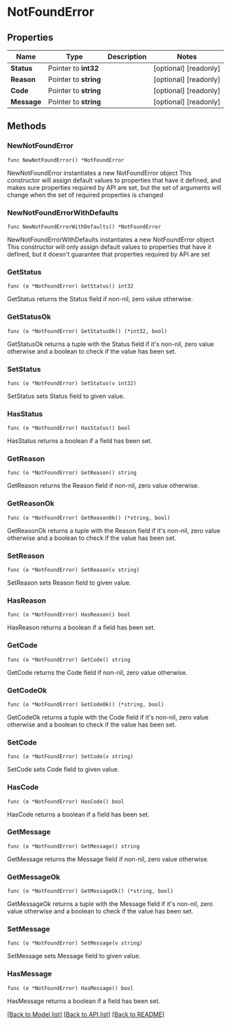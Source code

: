 # NotFoundError

## Properties

Name | Type | Description | Notes
------------ | ------------- | ------------- | -------------
**Status** | Pointer to **int32** |  | [optional] [readonly] 
**Reason** | Pointer to **string** |  | [optional] [readonly] 
**Code** | Pointer to **string** |  | [optional] [readonly] 
**Message** | Pointer to **string** |  | [optional] [readonly] 

## Methods

### NewNotFoundError

`func NewNotFoundError() *NotFoundError`

NewNotFoundError instantiates a new NotFoundError object
This constructor will assign default values to properties that have it defined,
and makes sure properties required by API are set, but the set of arguments
will change when the set of required properties is changed

### NewNotFoundErrorWithDefaults

`func NewNotFoundErrorWithDefaults() *NotFoundError`

NewNotFoundErrorWithDefaults instantiates a new NotFoundError object
This constructor will only assign default values to properties that have it defined,
but it doesn't guarantee that properties required by API are set

### GetStatus

`func (o *NotFoundError) GetStatus() int32`

GetStatus returns the Status field if non-nil, zero value otherwise.

### GetStatusOk

`func (o *NotFoundError) GetStatusOk() (*int32, bool)`

GetStatusOk returns a tuple with the Status field if it's non-nil, zero value otherwise
and a boolean to check if the value has been set.

### SetStatus

`func (o *NotFoundError) SetStatus(v int32)`

SetStatus sets Status field to given value.

### HasStatus

`func (o *NotFoundError) HasStatus() bool`

HasStatus returns a boolean if a field has been set.

### GetReason

`func (o *NotFoundError) GetReason() string`

GetReason returns the Reason field if non-nil, zero value otherwise.

### GetReasonOk

`func (o *NotFoundError) GetReasonOk() (*string, bool)`

GetReasonOk returns a tuple with the Reason field if it's non-nil, zero value otherwise
and a boolean to check if the value has been set.

### SetReason

`func (o *NotFoundError) SetReason(v string)`

SetReason sets Reason field to given value.

### HasReason

`func (o *NotFoundError) HasReason() bool`

HasReason returns a boolean if a field has been set.

### GetCode

`func (o *NotFoundError) GetCode() string`

GetCode returns the Code field if non-nil, zero value otherwise.

### GetCodeOk

`func (o *NotFoundError) GetCodeOk() (*string, bool)`

GetCodeOk returns a tuple with the Code field if it's non-nil, zero value otherwise
and a boolean to check if the value has been set.

### SetCode

`func (o *NotFoundError) SetCode(v string)`

SetCode sets Code field to given value.

### HasCode

`func (o *NotFoundError) HasCode() bool`

HasCode returns a boolean if a field has been set.

### GetMessage

`func (o *NotFoundError) GetMessage() string`

GetMessage returns the Message field if non-nil, zero value otherwise.

### GetMessageOk

`func (o *NotFoundError) GetMessageOk() (*string, bool)`

GetMessageOk returns a tuple with the Message field if it's non-nil, zero value otherwise
and a boolean to check if the value has been set.

### SetMessage

`func (o *NotFoundError) SetMessage(v string)`

SetMessage sets Message field to given value.

### HasMessage

`func (o *NotFoundError) HasMessage() bool`

HasMessage returns a boolean if a field has been set.


[[Back to Model list]](../README.md#documentation-for-models) [[Back to API list]](../README.md#documentation-for-api-endpoints) [[Back to README]](../README.md)


